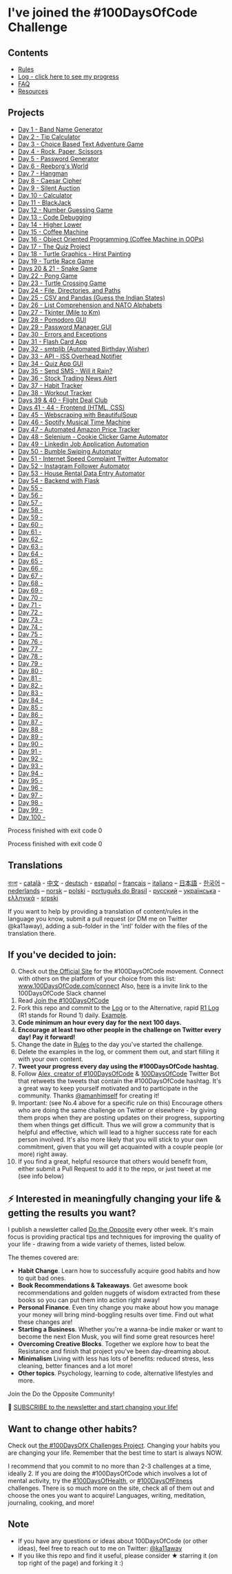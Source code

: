 # I've joined the #100DaysOfCode Challenge

## Contents

* [Rules](rules.md)
* [Log - click here to see my progress](log.md)
* [FAQ](FAQ.md)
* [Resources](resources.md)

## Projects 

* [Day 1 - Band Name Generator](https://replit.com/@HarshitSainiii/band-name-generator)
* [Day 2 - Tip Calculator](https://replit.com/@HarshitSainiii/tip-calculator)
* [Day 3 - Choice Based Text Adventure Game](https://replit.com/@HarshitSainiii/treasure-island)
* [Day 4 - Rock, Paper, Scissors](https://replit.com/@HarshitSainiii/rock-paper-scissors)
* [Day 5 - Password Generator](https://replit.com/@HarshitSainiii/password-generator)
* [Day 6 - Reeborg's World](https://reeborg.ca/reeborg.html?lang=en&mode=python&menu=worlds%2Fmenus%2Freeborg_intro_en.json&name=Maze&url=worlds%2Ftutorial_en%2Fmaze1.json)
* [Day 7 - Hangman](https://replit.com/@HarshitSainiii/Day-7-Hangman)
* [Day 8 - Caesar Cipher](https://replit.com/@HarshitSainiii/caesar-cipher)
* [Day 9 - Silent Auction](https://replit.com/@HarshitSainiii/blind-auction)
* [Day 10 - Calculator](https://replit.com/@HarshitSainiii/calculator-start)
* [Day 11 - BlackJack](https://replit.com/@HarshitSainiii/blackjack-start)
* [Day 12 - Number Guessing Game](#)
* [Day 13 - Code Debugging](#)
* [Day 14 - Higher Lower](https://replit.com/@HarshitSainiii/higher-lower)
* [Day 15 - Coffee Machine](./Code/Day%2015)
* [Day 16 - Object Oriented Programming (Coffee Machine in OOPs)](./Code/Day%2016)
* [Day 17 - The Quiz Project](./Code/Day%2017)
* [Day 18 - Turtle Graphics - Hirst Painting](./Code/Day%2018)
* [Day 19 - Turtle Race Game](./Code/Day%2019)
* [Days 20 & 21 - Snake Game](./Code/Day%2020%20&%2021)
* [Day 22 - Pong Game](./Code/Day%2022)
* [Day 23 - Turtle Crossing Game](./Code/Day%2023)
* [Day 24 - File, Directories, and Paths](./Code/Day%2024)
* [Day 25 - CSV and Pandas (Guess the Indian States)](./Code/Day%2025)
* [Day 26 - List Comprehension and NATO Alphabets](./Code/Day%2026)
* [Day 27 - Tkinter (Mile to Km)](./Code/Day%2027)
* [Day 28 - Pomodoro GUI](./Code/Day%2028)
* [Day 29 - Password Manager GUI](./Code/Day%2029)
* [Day 30 - Errors and Exceptions](./Code/Day%2030)
* [Day 31 - Flash Card App](./Code/Day%2031)
* [Day 32 - smtplib (Automated Birthday Wisher)](./Code/Day%2032)
* [Day 33 - API - ISS Overhead Notifier](./Code/Day%2033)
* [Day 34 - Quiz App GUI](./Code/Day%2034)
* [Day 35 - Send SMS - Will it Rain?](./Code/Day%2035)
* [Day 36 - Stock Trading News Alert](./Code/Day%2036)
* [Day 37 - Habit Tracker](./Code/Day%2037)
* [Day 38 - Workout Tracker](./Code/Day%2038)
* [Days 39 & 40 - Flight Deal Club](./Code/Day%2039%20&%2040)
* [Days 41 - 44 - Frontend (HTML, CSS) ](./Code/Day%2041%20-%2044)
* [Day 45 - Webscraping with BeautifulSoup](./Code/Day%2045)
* [Day 46 - Spotify Musical Time Machine](./Code/Day%2046)
* [Day 47 - Automated Amazon Price Tracker](./Code/Day%2047)
* [Day 48 - Selenium - Cookie Clicker Game Automator](./Code/Day%2048)
* [Day 49 - Linkedin Job Application Automation](./Code/Day%2049)
* [Day 50 - Bumble Swiping Automator](./Code/Day%2050)
* [Day 51 - Internet Speed Complaint Twitter Automator](./Code/Day%2051)
* [Day 52 - Instagram Follower Automator](./Code/Day%2052)
* [Day 53 - House Rental Data Entry Automator](./Code/Day%2053)
* [Day 54 - Backend with Flask](./Code/Day%2054)
* [Day 55 -](./Code/Day%2055)
* [Day 56 -](./Code/Day%2056)
* [Day 57 -](./Code/Day%2057)
* [Day 58 -](./Code/Day%2058)
* [Day 59 -](./Code/Day%2059)
* [Day 60 -](./Code/Day%2060)
* [Day 61 -](./Code/Day%2061)
* [Day 62 -](./Code/Day%2062)
* [Day 63 -](./Code/Day%2063)
* [Day 64 -](./Code/Day%2064)
* [Day 65 -](./Code/Day%2065)
* [Day 66 -](./Code/Day%2066)
* [Day 67 -](./Code/Day%2067)
* [Day 68 -](./Code/Day%2068)
* [Day 69 -](./Code/Day%2069)
* [Day 70 -](./Code/Day%2070)
* [Day 71 -](./Code/Day%2071)
* [Day 72 -](./Code/Day%2072)
* [Day 73 -](./Code/Day%2073)
* [Day 74 -](./Code/Day%2074)
* [Day 75 -](./Code/Day%2075)
* [Day 76 -](./Code/Day%2076)
* [Day 77 -](./Code/Day%2077)
* [Day 78 -](./Code/Day%2078)
* [Day 79 -](./Code/Day%2079)
* [Day 80 -](./Code/Day%2080)
* [Day 81 -](./Code/Day%2081)
* [Day 82 -](./Code/Day%2082)
* [Day 83 -](./Code/Day%2083)
* [Day 84 -](./Code/Day%2084)
* [Day 85 -](./Code/Day%2085)
* [Day 86 -](./Code/Day%2086)
* [Day 87 -](./Code/Day%2087)
* [Day 88 -](./Code/Day%2088)
* [Day 89 -](./Code/Day%2089)
* [Day 90 -](./Code/Day%2090)
* [Day 91 -](./Code/Day%2091)
* [Day 92 -](./Code/Day%2092)
* [Day 93 -](./Code/Day%2093)
* [Day 94 -](./Code/Day%2094)
* [Day 95 -](./Code/Day%2095)
* [Day 96 -](./Code/Day%2096)
* [Day 97 -](./Code/Day%2097)
* [Day 98 -](./Code/Day%2098)
* [Day 99 -](./Code/Day%2099)
* [Day 100 -](./Code/Day%20100)

Process finished with exit code 0


Process finished with exit code 0


## Translations
[বাংলা](intl/bn/README.md) - [català](intl/ca/README.md) - [中文](intl/ch/README.md) - [deutsch](intl/de/README.md) - [español](intl/es/README.md) – [français](intl/fr/FAQ-fr.md) – [italiano](intl/it/README.md) – [日本語](intl/ja/README.md) - [한국어](intl/ko/README-ko.md) – [nederlands](intl/nl/README.md) – [norsk](intl/no/README.md) –  [polski](intl/pl/README.md) - [português do Brasil](intl/pt-br/LEIAME.md) - [русский](intl/ru/README-ru.md) – [українська](intl/ua/README-ua.md) - [ελληνικά](intl/el/README.md) - [srpski](intl/sr/README-sr.md)

If you want to help by providing a translation of content/rules in the language you know, submit a pull request (or DM me on Twitter @ka11away), adding a sub-folder in the 'intl' folder with the files of the translation there.

## If you've decided to join:

0.  Check out [the Official Site](http://100daysofcode.com/) for the #100DaysOfCode movement. Connect with others on the platform of your choice from this list: www.100DaysOfCode.com/connect
    Also, [here](https://www.100daysofcode.com/slack) is a invite link to the 100DaysOfCode Slack channel
1.  Read [Join the #100DaysOfCode](https://medium.freecodecamp.com/join-the-100daysofcode-556ddb4579e4)
2.  Fork this repo and commit to the [Log](log.md) or to the Alternative, rapid [R1 Log](r1-log.md) (R1 stands for Round 1) daily. [Example](https://github.com/Kallaway/100-days-kallaway-log).
3.  **Code minimum an hour every day for the next 100 days.**
4.  **Encourage at least two other people in the challenge on Twitter every day! Pay it forward!**
5.  Change the date in [Rules](rules.md) to the day you've started the challenge.
6.  Delete the examples in the log, or comment them out, and start filling it with your own content.
7.  **Tweet your progress every day using the #100DaysOfCode hashtag.**
8.  Follow [Alex, creator of #100DaysOfCode](https://twitter.com/ka11away) & [100DaysOfCode](https://twitter.com/_100DaysOfCode) Twitter Bot that retweets the tweets that contain the #100DaysOfCode hashtag. It's a great way to keep yourself motivated and to participate in the community. Thanks [@amanhimself](https://twitter.com/amanhimself) for creating it!
9.  Important: (see No.4 above for a specific rule on this) Encourage others who are doing the same challenge on Twitter or elsewhere - by giving them props when they are posting updates on their progress, supporting them when things get difficult. Thus we will grow a community that is helpful and effective, which will lead to a higher success rate for each person involved. It's also more likely that you will stick to your own commitment, given that you will get acquainted with a couple people (or more) right away.
10.  If you find a great, helpful resource that others would benefit from, either submit a Pull Request to add it to the repo, or just tweet at me (see info below)

## ⚡ Interested in meaningfully changing your life & getting the results you want?

I publish a newsletter called [Do the Opposite](https://dotheopposite.substack.com/) every other week. It's main focus is providing practical tips and techniques for improving the quality of your life - drawing from a wide variety of themes, listed below.

The themes covered are:
- **Habit Change**. Learn how to successfully acquire good habits and how to quit bad ones.
- **Book Recommendations & Takeaways**. Get awesome book recommendations and golden nuggets of wisdom extracted from these books so you can put them into action right away!
- **Personal Finance**. Even tiny change you make about how you manage your money will bring mind-boggling results over time. Find out what these changes are!
- **Starting a Business**. Whether you're a wanna-be indie maker or want to become the next Elon Musk, you will find some great resources here!
- **Overcoming Creative Blocks**. Together we explore how to beat the Resistance and finish that project you've been day-dreaming about.
- **Minimalism** Living with less has lots of benefits: reduced stress, less cleaning, better finances and a lot more!
- **Other topics**. Psychology, learning to code, alternative lifestyles and more.

Join the Do the Opposite Community!

💌 [SUBSCRIBE to the newsletter and start changing your life!](https://dotheopposite.substack.com/)


## Want to change other habits?

Check out [the #100DaysOfX Challenges Project](http://100daysofx.com/). Changing your habits you are changing your life. Remember that the best time to start is always NOW.

I recommend that you commit to no more than 2-3 challenges at a time, ideally 2. If you are doing the #100DaysOfCode which involves a lot of mental activity, try the [#100DaysOfHealth](http://100daysofx.com/where-x-is/health/), or [#100DaysOfFitness](http://100daysofx.com/challenges/) challenges. There is so much more on the site, check all of them out and choose the ones you want to acquire! Languages, writing, meditation, journaling, cooking, and more!

## Note

* If you have any questions or ideas about 100DaysOfCode (or other ideas), feel free to reach out to me on Twitter: [@ka11away](https://twitter.com/ka11away)
* If you like this repo and find it useful, please consider &#9733; starring it (on top right of the page) and forking it :)
